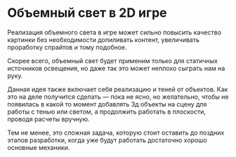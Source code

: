 # Объемный свет в 2D игре
Реализация объемного света в игре может сильно повысить качество картинки без необходимости допиливать контент, увеличивать проработку спрайтов и тому подобное.

Скорее всего, объемный свет будет применим только для статичных источников освещения, но даже так это может неплохо сыграть нам на руку.

Данная идея также включает себя реализацию и теней от объектов. Как это на деле получится сделать — пока не ясно, но желательно, чтобы не появилась в какой то момент добавлять 3д объекты на сцену для работы с тенью или светом, а продолжить работать в плоскости, проводя расчеты вручную.

Тем не менее, это сложная задача, которую стоит оставить до поздних этапов разработки, когда уже будут работать достаточно хорошо основные механики.